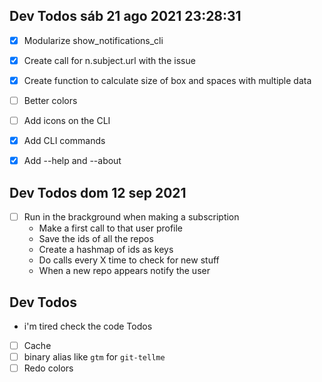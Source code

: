 ## Dev Todos sáb 21 ago 2021 23:28:31

-   [x] Modularize show_notifications_cli
-   [x] Create call for n.subject.url with the issue
-   [x] Create function to calculate size of box and spaces with multiple data

-   [ ] Better colors
-   [ ] Add icons on the CLI
-   [x] Add CLI commands

-   [x] Add --help and --about

## Dev Todos dom 12 sep 2021

-   [ ] Run in the brackground when making a subscription
    -   Make a first call to that user profile
    -   Save the ids of all the repos
    -   Create a hashmap of ids as keys
    -   Do calls every X time to check for new stuff
    -   When a new repo appears notify the user

## Dev Todos

-   i'm tired check the code Todos
-   [ ] Cache
-   [ ] binary alias like `gtm` for `git-tellme`
-   [ ] Redo colors
